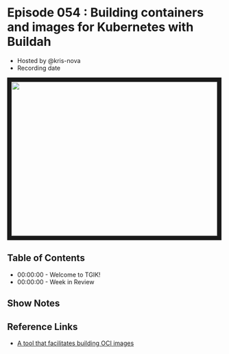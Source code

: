 # Episode 054 : Building containers and images for Kubernetes with Buildah

- Hosted by @kris-nova
- Recording date

<!--- Thumbnailed embed of the video, n8Xo_ghCIOSY is the video id from the youtube url --->

<a href="https://www.youtube.com/watch?v=Z9t1DvNcseA
" target="_blank"><img src="http://img.youtube.com/vi/Z9t1DvNcseA/hqdefault.jpg" width="480" height="360" border="10" /></a>

## Table of Contents

- 00:00:00 - Welcome to TGIK!
- 00:00:00 - Week in Review

## Show Notes



## Reference Links

- [A tool that facilitates building OCI images](https://github.com/containers/buildah)

